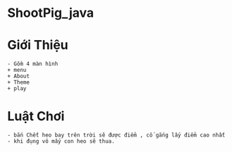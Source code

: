 # ShootPig_java

# Giới Thiệu
    - Gồm 4 màn hình 
    + menu 
    + About
    + Theme
    + play
# Luật Chơi 
    - bắn Chết heo bay trên trời sẽ được điểm , cố gắng lấy điểm cao nhất 
    - khi đụng vô mấy con heo sẽ thua.
